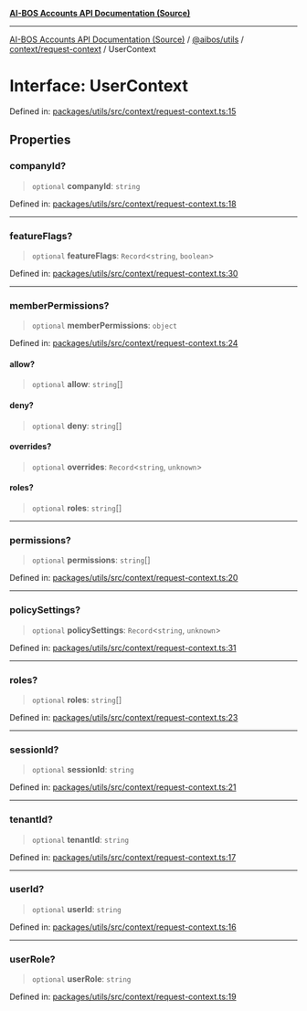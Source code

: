 [**AI-BOS Accounts API Documentation (Source)**](../../../../../README.md)

***

[AI-BOS Accounts API Documentation (Source)](../../../../../README.md) / [@aibos/utils](../../../README.md) / [context/request-context](../README.md) / UserContext

# Interface: UserContext

Defined in: [packages/utils/src/context/request-context.ts:15](https://github.com/pohlai88/accounts/blob/48103fb36d28b2b9bfb33472b6de2f719773cde9/packages/utils/src/context/request-context.ts#L15)

## Properties

### companyId?

> `optional` **companyId**: `string`

Defined in: [packages/utils/src/context/request-context.ts:18](https://github.com/pohlai88/accounts/blob/48103fb36d28b2b9bfb33472b6de2f719773cde9/packages/utils/src/context/request-context.ts#L18)

***

### featureFlags?

> `optional` **featureFlags**: `Record`\<`string`, `boolean`\>

Defined in: [packages/utils/src/context/request-context.ts:30](https://github.com/pohlai88/accounts/blob/48103fb36d28b2b9bfb33472b6de2f719773cde9/packages/utils/src/context/request-context.ts#L30)

***

### memberPermissions?

> `optional` **memberPermissions**: `object`

Defined in: [packages/utils/src/context/request-context.ts:24](https://github.com/pohlai88/accounts/blob/48103fb36d28b2b9bfb33472b6de2f719773cde9/packages/utils/src/context/request-context.ts#L24)

#### allow?

> `optional` **allow**: `string`[]

#### deny?

> `optional` **deny**: `string`[]

#### overrides?

> `optional` **overrides**: `Record`\<`string`, `unknown`\>

#### roles?

> `optional` **roles**: `string`[]

***

### permissions?

> `optional` **permissions**: `string`[]

Defined in: [packages/utils/src/context/request-context.ts:20](https://github.com/pohlai88/accounts/blob/48103fb36d28b2b9bfb33472b6de2f719773cde9/packages/utils/src/context/request-context.ts#L20)

***

### policySettings?

> `optional` **policySettings**: `Record`\<`string`, `unknown`\>

Defined in: [packages/utils/src/context/request-context.ts:31](https://github.com/pohlai88/accounts/blob/48103fb36d28b2b9bfb33472b6de2f719773cde9/packages/utils/src/context/request-context.ts#L31)

***

### roles?

> `optional` **roles**: `string`[]

Defined in: [packages/utils/src/context/request-context.ts:23](https://github.com/pohlai88/accounts/blob/48103fb36d28b2b9bfb33472b6de2f719773cde9/packages/utils/src/context/request-context.ts#L23)

***

### sessionId?

> `optional` **sessionId**: `string`

Defined in: [packages/utils/src/context/request-context.ts:21](https://github.com/pohlai88/accounts/blob/48103fb36d28b2b9bfb33472b6de2f719773cde9/packages/utils/src/context/request-context.ts#L21)

***

### tenantId?

> `optional` **tenantId**: `string`

Defined in: [packages/utils/src/context/request-context.ts:17](https://github.com/pohlai88/accounts/blob/48103fb36d28b2b9bfb33472b6de2f719773cde9/packages/utils/src/context/request-context.ts#L17)

***

### userId?

> `optional` **userId**: `string`

Defined in: [packages/utils/src/context/request-context.ts:16](https://github.com/pohlai88/accounts/blob/48103fb36d28b2b9bfb33472b6de2f719773cde9/packages/utils/src/context/request-context.ts#L16)

***

### userRole?

> `optional` **userRole**: `string`

Defined in: [packages/utils/src/context/request-context.ts:19](https://github.com/pohlai88/accounts/blob/48103fb36d28b2b9bfb33472b6de2f719773cde9/packages/utils/src/context/request-context.ts#L19)
